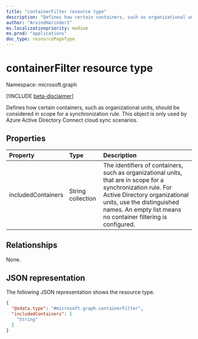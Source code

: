 ```yaml
---
title: "containerFilter resource type"
description: "Defines how certain containers, such as organizational units, should be considered in scope for a synchronization rule. This object is only used by Azure Active Directory Connect cloud sync scenarios."
author: "ArvindHarinder1"
ms.localizationpriority: medium
ms.prod: "applications"
doc_type: resourcePageType
---
```


# containerFilter resource type

Namespace: microsoft.graph

[!INCLUDE [beta-disclaimer](../../includes/beta-disclaimer.md)]

Defines how certain containers, such as organizational units, should be considered in scope for a synchronization rule. This object is only used by Azure Active Directory Connect cloud sync scenarios.

## Properties
|Property|Type|Description|
|:---|:---|:---|
|includedContainers|String collection|The identifiers of containers, such as organizational units, that are in scope for a synchronization rule. For Active Directory organizational units, use the distinguished names. An empty list means no container filtering is configured.|

## Relationships
None.

## JSON representation
The following JSON representation shows the resource type.
<!-- {
  "blockType": "resource",
  "@odata.type": "microsoft.graph.containerFilter"
}
-->
``` json
{
  "@odata.type": "#microsoft.graph.containerFilter",
  "includedContainers": [
    "String"
  ]
}
```

